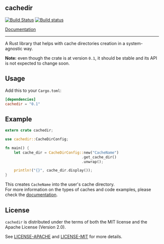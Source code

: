 cachedir
-
[![Build Status](https://travis-ci.org/lilianmoraru/cachedir.svg?branch=master)](https://travis-ci.org/lilianmoraru/cachedir)
[![Build status](https://ci.appveyor.com/api/projects/status/ir02vrt2unxjjqax/branch/master?svg=true)](https://ci.appveyor.com/project/lilianmoraru/cachedir/branch/master)

[Documentation](https://docs.rs/cachedir)

---

A Rust library that helps with cache directories creation in a system-agnostic way.

**Note:** even though the crate is at version `0.1`, it should be stable
and its API is not expected to change soon.

## Usage
Add this to your `Cargo.toml`:
```toml
[dependencies]
cachedir = "0.1"
```

## Example
```rust
extern crate cachedir;

use cachedir::CacheDirConfig;

fn main() {
    let cache_dir = CacheDirConfig::new("CacheName")
                                   .get_cache_dir()
                                   .unwrap();

    println!("{}", cache_dir.display());
}
```

This creates `CacheName` into the user's cache directory.<br/>
For more information on the types of caches and code examples, please check the [documentation](https://docs.rs/cachedir).

## License
`cachedir` is distributed under the terms of both the MIT license and the
Apache License (Version 2.0).

See [LICENSE-APACHE](LICENSE-APACHE) and [LICENSE-MIT](LICENSE-MIT) for more details.
